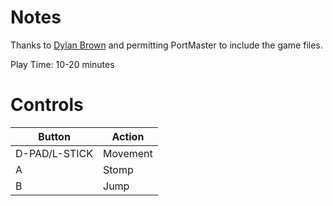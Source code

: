# Notes

Thanks to [Dylan Brown](https://dylanbrowngames.itch.io) and permitting PortMaster to include the game files.

Play Time: 10-20 minutes


# Controls

| Button        | Action   |
| ------------- | -------- |
| D-PAD/L-STICK | Movement |
| A             | Stomp    |
| B             | Jump     |
